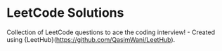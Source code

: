 # LeetCode Solutions
Collection of LeetCode questions to ace the coding interview! - Created using {LeetHub}(https://github.com/QasimWani/LeetHub).
